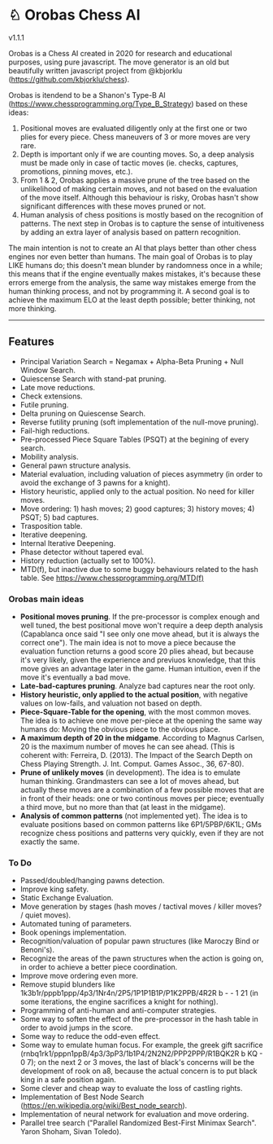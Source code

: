 # ♘ Orobas Chess AI
v1.1.1

Orobas is a Chess AI created in 2020 for research and educational purposes, using pure javascript. The move generator is an old but beautifully written javascript project from @kbjorklu (https://github.com/kbjorklu/chess).

Orobas is itendend to be a Shanon's Type-B AI (https://www.chessprogramming.org/Type_B_Strategy) based on these ideas:

1. Positional moves are evaluated diligently only at the first one or two plies for every piece. Chess maneuvers of 3 or more moves are very rare.
2. Depth is important only if we are counting moves. So, a deep analysis must be made only in case of tactic moves (ie. checks, captures, promotions, pinning moves, etc.).
3. From 1 & 2, Orobas applies a massive prune of the tree based on the unlikelihood of making certain moves, and not based on the evaluation of the move itself. Although this behaviour is risky, Orobas hasn't show significant differences with these moves pruned or not.
4. Human analysis of chess positions is mostly based on the recognition of patterns. The next step in Orobas is to capture the sense of intuitiveness by adding an extra layer of analysis based on pattern recognition.

The main intention is not to create an AI that plays better than other chess engines nor even better than humans. The main goal of Orobas is to play LIKE humans do; this doesn't mean blunder by randomness once in a while; this means that if the engine eventually makes mistakes, it's because these errors emerge from the analysis, the same way mistakes emerge from the human thinking process, and not by programming it. A second goal is to achieve the maximum ELO at the least depth possible; better thinking, not more thinking.

--------------
## Features
* Principal Variation Search = Negamax + Alpha-Beta Pruning + Null Window Search.
* Quiescense Search with stand-pat pruning.
* Late move reductions.
* Check extensions.
* Futile pruning.
* Delta pruning on Quiescense Search.
* Reverse futility pruning (soft implementation of the null-move pruning).
* Fail-high reductions.
* Pre-processed Piece Square Tables (PSQT) at the begining of every search.
* Mobility analysis.
* General pawn structure analysis.
* Material evaluation, including valuation of pieces asymmetry (in order to avoid the exchange of 3 pawns for a knight).
* History heuristic, applied only to the actual position. No need for killer moves.
* Move ordering: 1) hash moves; 2) good captures; 3) history moves; 4) PSQT; 5) bad captures.
* Trasposition table.
* Iterative deepening.
* Internal Iterative Deepening.
* Phase detector without tapered eval.
* History reduction (actually set to 100%).
* MTD(f), but inactive due to some buggy behaviours related to the hash table. See https://www.chessprogramming.org/MTD(f)

### Orobas main ideas
* **Positional moves pruning**. If the pre-processor is complex enough and well tuned, the best positional move won't require a deep depth analysis (Capablanca once said "I see only one move ahead, but it is always the correct one"). The main idea is not to move a piece because the evaluation function returns a good score 20 plies ahead, but because it's very likely, given the experience and previuos knowledge, that this move gives an advantage later in the game. Human intuition, even if the move it's eventually a bad move.
* **Late-bad-captures pruning**. Analyze bad captures near the root only.
* **History heuristic, only applied to the actual position**, with negative values on low-fails, and valuation not based on depth.
* **Piece-Square-Table for the opening**, with the most common moves. The idea is to achieve one move per-piece at the opening the same way humans do: Moving the obvious piece to the obvious place.
* **A maximum depth of 20 in the midgame**. According to Magnus Carlsen, 20 is the maximum number of moves he can see ahead. (This is coherent with: Ferreira, D. (2013). The Impact of the Search Depth on Chess Playing Strength. J. Int. Comput. Games Assoc., 36, 67-80).
* **Prune of unlikely moves** (in development). The idea is to emulate human thinking. Grandmasters can see a lot of moves ahead, but actually these moves are a combination of a few possible moves that are in front of their heads: one or two continous moves per piece; eventually a third move, but no more than that (at least in the midgame).
* **Analysis of common patterns** (not implemented yet). The idea is to evaluate positions based on common patterns like 6P1/5PBP/6K1L; GMs recognize chess positions and patterns very quickly, even if they are not exactly the same.

### To Do
* Passed/doubled/hanging pawns detection.
* Improve king safety.
* Static Exchange Evaluation.
* Move generation by stages (hash moves / tactival moves / killer moves? / quiet moves).
* Automated tuning of parameters.
* Book openings implementation.
* Recognition/valuation of popular pawn structures (like Maroczy Bind or Benoni's).
* Recognize the areas of the pawn structures when the action is going on, in order to achieve a better piece coordination.
* Improve move ordering even more.
* Remove stupid blunders like 1k3b1r/pppb1ppp/4p3/1Nr4n/2P5/1P1P1B1P/P1K2PPB/4R2R b - - 1 21 (in some iterations, the engine sacrifices a knight for nothing).
* Programming of anti-human and anti-computer strategies.
* Some way to soften the effect of the pre-processor in the hash table in order to avoid jumps in the score.
* Some way to reduce the odd-even effect.
* Some way to emulate human focus. For example, the greek gift sacrifice (rnbq1rk1/pppn1ppB/4p3/3pP3/1b1P4/2N2N2/PPP2PPP/R1BQK2R b KQ - 0 7); on the next 2 or 3 moves, the last of black's concerns will be the development of rook on a8, because the actual concern is to put black king in a safe position again.
* Some clever and cheap way to evaluate the loss of castling rights.
* Implementation of Best Node Search (https://en.wikipedia.org/wiki/Best_node_search).
* Implementation of neural network for evaluation and move ordering.
* Parallel tree search ("Parallel Randomized Best-First Minimax Search". Yaron Shoham, Sivan Toledo).
